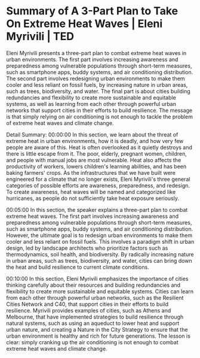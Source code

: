 # Summary of A 3-Part Plan to Take On Extreme Heat Waves | Eleni Myrivili | TED

Eleni Myrivili presents a three-part plan to combat extreme heat waves in urban environments. The first part involves increasing awareness and preparedness among vulnerable populations through short-term measures, such as smartphone apps, buddy systems, and air conditioning distribution. The second part involves redesigning urban environments to make them cooler and less reliant on fossil fuels, by increasing nature in urban areas, such as trees, biodiversity, and water. The final part is about cities building redundancies and flexibility to create more sustainable and equitable systems, as well as learning from each other through powerful urban networks that support cities in their efforts to build resilience. The message is that simply relying on air conditioning is not enough to tackle the problem of extreme heat waves and climate change.

Detail Summary: 
00:00:00
In this section, we learn about the threat of extreme heat in urban environments, how it is deadly, and how very few people are aware of this. Heat is often overlooked as it quietly destroys and there is little escape from it. The poor, elderly, pregnant women, children, and people with manual jobs are most vulnerable. Heat also affects the productivity of workers, lowers children's learning abilities, and has been baking farmers' crops. As the infrastructures that we have built were engineered for a climate that no longer exists, Eleni Myrivili's three general categories of possible efforts are awareness, preparedness, and redesign. To create awareness, heat waves will be named and categorized like hurricanes, as people do not sufficiently take heat exposure seriously.

00:05:00
In this section, the speaker explains a three-part plan to combat extreme heat waves. The first part involves increasing awareness and preparedness among vulnerable populations through short-term measures, such as smartphone apps, buddy systems, and air conditioning distribution. However, the ultimate goal is to redesign urban environments to make them cooler and less reliant on fossil fuels. This involves a paradigm shift in urban design, led by landscape architects who prioritize factors such as thermodynamics, soil health, and biodiversity. By radically increasing nature in urban areas, such as trees, biodiversity, and water, cities can bring down the heat and build resilience to current climate conditions.

00:10:00
In this section, Eleni Myrivili emphasizes the importance of cities thinking carefully about their resources and building redundancies and flexibility to create more sustainable and equitable systems. Cities can learn from each other through powerful urban networks, such as the Resilient Cities Network and C40, that support cities in their efforts to build resilience. Myrivili provides examples of cities, such as Athens and Melbourne, that have implemented strategies to build resilience through natural systems, such as using an aqueduct to lower heat and support urban nature, and creating a Nature in the City Strategy to ensure that the urban environment is healthy and rich for future generations. The lesson is clear: simply cranking up the air conditioning is not enough to combat extreme heat waves and climate change.


